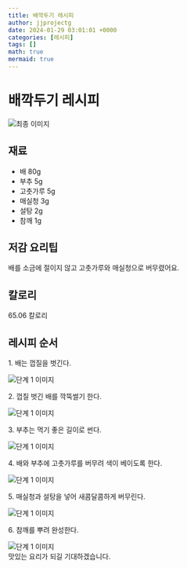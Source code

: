 ```yaml
---
title: 배깍두기 레시피
author: jjprojectg
date: 2024-01-29 03:01:01 +0000
categories: [레시피]
tags: []
math: true
mermaid: true
---
```

<meta name="og:type" content="website"/>
<meta charset="UTF-8"/>
<div class="header">
  <h1>배깍두기 레시피</h1>
</div>

<div class="container my-4">
  <div class="row">
    <div class="col-12 col-md-6">
      <div class="recipe-image">
        <img src="http://www.foodsafetykorea.go.kr/uploadimg/20210128/20210128052841_1611822521024.JPG" class="step-image" alt="최종 이미지"/>
      </div>
    </div>
    <div class="col-12 col-md-6">
      <div class="ingredients">
        <h2>재료</h2>
        <ul class="card">
          <li> 배 80g </li>
          <li>  부추 5g </li>
          <li>  고춧가루 5g </li>
          <li>  매실청 3g </li>
          <li>  설탕 2g </li>
          <li>  참깨 1g </li>
</ul>
      </div>
    </div>
    <div class="col-12 col-md-6">
      <div class="ingredients">
        <h2>저감 요리팁</h2>
        <div class="card"> 
          <p>
            배를 소금에 절이지 않고 고춧가루와 매실청으로 버무렸어요.
          </p>
        </div>
      </div>
      <div class="ingredients">
        <h2>칼로리</h2>
        <div class="card"> 
          <p>
            65.06 칼로리
          </p>
        </div>
      </div>
    </div>
  </div>

  <h2 class="my-4">레시피 순서</h2>
  <div class="card recipe-card">
    <div class="card-body recipe-step">
      <p class="card-text step-description">1. 배는 껍질을 벗긴다.</p>
      <img src="http://www.foodsafetykorea.go.kr/uploadimg/20210128/20210128053055_1611822655036.JPG" alt="단계 1 이미지" class="step-image"/>
    </div>
  </div>
  <div class="card recipe-card">
    <div class="card-body recipe-step">
      <p class="card-text step-description">2. 껍질 벗긴 배를 깍뚝썰기 한다.</p>
      <img src="http://www.foodsafetykorea.go.kr/uploadimg/20210128/20210128053110_1611822670864.JPG" alt="단계 1 이미지" class="step-image"/>
    </div>
  </div>
  <div class="card recipe-card">
    <div class="card-body recipe-step">
      <p class="card-text step-description">3. 부추는 먹기 좋은 길이로 썬다.</p>
      <img src="http://www.foodsafetykorea.go.kr/uploadimg/20210128/20210128053128_1611822688565.JPG" alt="단계 1 이미지" class="step-image"/>
    </div>
  </div>
  <div class="card recipe-card">
    <div class="card-body recipe-step">
      <p class="card-text step-description">4. 배와 부추에 고춧가루를 버무려 색이 베이도록 한다.</p>
      <img src="http://www.foodsafetykorea.go.kr/uploadimg/20210128/20210128053141_1611822701973.JPG" alt="단계 1 이미지" class="step-image"/>
    </div>
  </div>
  <div class="card recipe-card">
    <div class="card-body recipe-step">
      <p class="card-text step-description">5. 매실청과 설탕을 넣어 새콤달콤하게 버무린다.</p>
      <img src="http://www.foodsafetykorea.go.kr/uploadimg/20210128/20210128053156_1611822716616.JPG" alt="단계 1 이미지" class="step-image"/>
    </div>
  </div>
  <div class="card recipe-card">
    <div class="card-body recipe-step">
      <p class="card-text step-description">6. 참깨를 뿌려 완성한다.</p>
      <img src="http://www.foodsafetykorea.go.kr/uploadimg/20210128/20210128053212_1611822732341.JPG" alt="단계 1 이미지" class="step-image"/>
    </div>
  </div>

</div>
맛있는 요리가 되길 기대하겠습니다.
